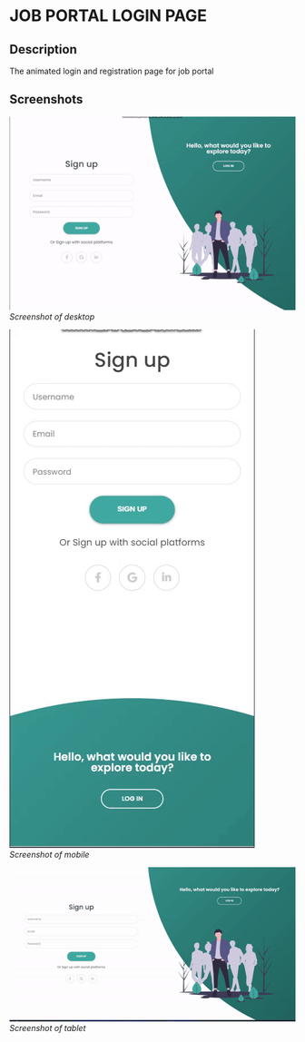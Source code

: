 # JOB PORTAL LOGIN PAGE

## Description

The animated login and registration page for job portal

## Screenshots

![Screenshot 1](/img/desktop.gif)
*Screenshot of desktop*

![Screenshot 1](/img/mobile.gif)
*Screenshot of mobile*

![Screenshot 1](/img/tablet.gif)
*Screenshot of tablet*
